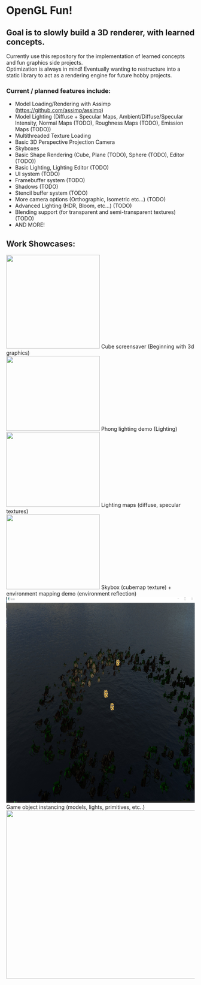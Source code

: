# OpenGL Fun!
## Goal is to slowly build a 3D renderer, with learned concepts. 
Currently use this repository for the implementation of learned concepts and fun graphics side projects.<br />
Optimization is always in mind! Eventually wanting to restructure into a static library to act as a rendering engine for future hobby projects.<br />
### Current / planned features include:
- Model Loading/Rendering with Assimp (https://github.com/assimp/assimp)
- Model Lighting (Diffuse + Specular Maps, Ambient/Diffuse/Specular Intensity, Normal Maps (TODO), Roughness Maps (TODO), Emission Maps (TODO))
- Multithreaded Texture Loading
- Basic 3D Perspective Projection Camera
- Skyboxes
- Basic Shape Rendering (Cube, Plane (TODO), Sphere (TODO), Editor (TODO))
- Basic Lighting, Lighting Editor (TODO)
- UI system (TODO)
- Framebuffer system (TODO)
- Shadows (TODO)
- Stencil buffer system (TODO)
- More camera options (Orthographic, Isometric etc...) (TODO)
- Advanced Lighting (HDR, Bloom, etc...) (TODO)
- Blending support (for transparent and semi-transparent textures) (TODO)
- AND MORE!

## Work Showcases:
<div>
<img src="Animation6.gif" width="250" height="250"/>
Cube screensaver (Beginning with 3d graphics)
</div>

<div>
<img src="spec_light_demo.gif" width="250" height="200"/>
Phong lighting demo (Lighting)
</div>

<div>
<img src="lighting_maps.gif" width="250" height="200"/>
Lighting maps (diffuse, specular textures)
</div>
<div>
<img src="reflect_skybox.gif" width="250" height="200"/>
Skybox (cubemap texture) + environment mapping demo (environment reflection)
</div>
<div>
<img src="demo1.png" width="800" height="550"/>
Game object instancing (models, lights, primitives, etc..)
</div>
<div>
<img src="demo3.gif" width="900" height="450"/>
</div>
